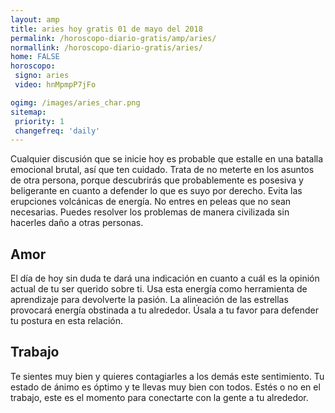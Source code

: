 ```yaml
---
layout: amp
title: aries hoy gratis 01 de mayo del 2018 
permalink: /horoscopo-diario-gratis/amp/aries/
normallink: /horoscopo-diario-gratis/aries/
home: FALSE
horoscopo:
 signo: aries
 video: hnMpmpP7jFo

ogimg: /images/aries_char.png
sitemap:
 priority: 1
 changefreq: 'daily'
---
```



Cualquier discusión que se inicie hoy es probable que estalle en una batalla emocional brutal, así que ten cuidado. Trata de no meterte en los asuntos de otra persona, porque descubrirás que probablemente es posesiva y beligerante en cuanto a defender lo que es suyo por derecho. Evita las erupciones volcánicas de energía. No entres en peleas que no sean necesarias. Puedes resolver los problemas de manera civilizada sin hacerles daño a otras personas.

## Amor

El día de hoy sin duda te dará una indicación en cuanto a cuál es la opinión actual de tu ser querido sobre ti. Usa esta energía como herramienta de aprendizaje para devolverte la pasión. La alineación de las estrellas provocará energía obstinada a tu alrededor. Úsala a tu favor para defender tu postura en esta relación.

## Trabajo

Te sientes muy bien y quieres contagiarles a los demás este sentimiento. Tu estado de ánimo es óptimo y te llevas muy bien con todos. Estés o no en el trabajo, este es el momento para conectarte con la gente a tu alrededor.